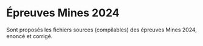 # Épreuves Mines 2024
Sont proposés les fichiers sources (compilables) des épreuves Mines 2024, enoncé et corrigé.
